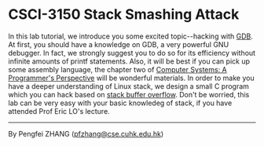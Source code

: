 # CSCI-3150 Stack Smashing Attack

In this lab tutorial, we introduce you some excited topic--hacking with [GDB](https://kuafu1994.github.io/GDB/). At first, you should have a knowledge on GDB, a very powerful GNU debugger. In fact, we strongly suggest you to do so for its efficiency without infinite amounts of printf statements. Also, it will be best if you can pick up some assembly language, the chapter two of [Computer Systems: A Programmer's Perspective](http://csapp.cs.cmu.edu/) will be wonderful materials. In order to make you have a deeper understanding of Linux stack, we design a small C program which you can hack based on [stack buffer overflow](https://en.wikipedia.org/wiki/Stack_buffer_overflow). Don't be worried, this lab can be very easy with your basic knowledeg of stack, if you have attended Prof Eric LO's lecture.




-----------------------------
By Pengfei ZHANG (pfzhang@cse.cuhk.edu.hk)

